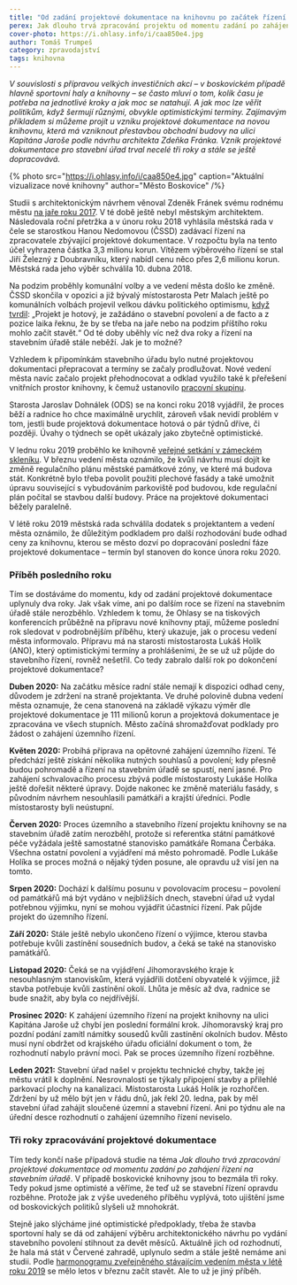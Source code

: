 ```yaml
---
title: "Od zadání projektové dokumentace na knihovnu po začátek řízení na stavebním úřadě – tři roky"
perex: Jak dlouho trvá zpracování projektu od momentu zadání po zahájení řízení na stavebním úřadě? V případě boskovické knihovny už bezmála tři roky.
cover-photo: https://i.ohlasy.info/i/caa850e4.jpg
author: Tomáš Trumpeš
category: zpravodajství
tags: knihovna
---
```


*V souvislosti s přípravou velkých investičních akcí – v boskovickém případě hlavně sportovní haly a knihovny – se často mluví o tom, kolik času je potřeba na jednotlivé kroky a jak moc se natahují. A jak moc lze věřit politikům, když šermují různými, obvykle optimistickými termíny. Zajímavým příkladem si můžeme projít u vzniku projektové dokumentace na novou knihovnu, která má vzniknout přestavbou obchodní budovy na ulici Kapitána Jaroše podle návrhu architekta Zdeňka Fránka. Vznik projektové dokumentace pro stavební úřad trval necelé tři roky a stále se ještě dopracovává.*

{% photo src="https://i.ohlasy.info/i/caa850e4.jpg" caption="Aktuální vizualizace nové knihovny" author="Město Boskovice" /%}

Studii s architektonickým návrhem věnoval Zdeněk Fránek svému rodnému městu [na jaře roku 2017](https://ohlasy.info/clanky/2017/03/knihovna-zzn.html). V té době ještě nebyl městským architektem. Následovala roční přetržka a v únoru roku 2018 vyhlásila městská rada v čele se starostkou Hanou Nedomovou (ČSSD) zadávací řízení na zpracovatele zbývající projektové dokumentace. V rozpočtu byla na tento účel vyhrazena částka 3,3 milionu korun. Vítězem výběrového řízení se stal Jiří Železný z Doubravníku, který nabídl cenu něco přes 2,6 milionu korun. Městská rada jeho výběr schválila 10. dubna 2018.

Na podzim proběhly komunální volby a ve vedení města došlo ke změně. ČSSD skončila v opozici a již bývalý místostarosta Petr Malach ještě po komunálních volbách projevil velkou dávku politického optimismu, [když tvrdil](https://ohlasy.info/clanky/2018/10/rozhovor-malach.html): „Projekt je hotový, je zažádáno o stavební povolení a de facto a z pozice laika řeknu, že by se třeba na jaře nebo na podzim příštího roku mohlo začít stavět.“ Od té doby uběhly víc než dva roky a řízení na stavebním úřadě stále neběží. Jak je to možné?

Vzhledem k připomínkám stavebního úřadu bylo nutné projektovou dokumentaci přepracovat a termíny se začaly prodlužovat. Nové vedení města navíc začalo projekt přehodnocovat a odklad využilo také k přeřešení vnitřních prostor knihovny, k čemuž ustanovilo [pracovní skupinu](https://forum.ohlasy.info/t/1-schuzka-pracovni-skupiny-pro-knihovnu/238).

Starosta Jaroslav Dohnálek (ODS) se na konci roku 2018 vyjádřil, že proces běží a radnice ho chce maximálně urychlit, zároveň však nevidí problém v tom, jestli bude projektová dokumentace hotová o pár týdnů dříve, či později. Úvahy o týdnech se opět ukázaly jako zbytečně optimistické.

V lednu roku 2019 proběhlo ke knihovně [veřejné setkání v zámeckém skleníku](https://ohlasy.info/clanky/2019/02/setkani-knihovna.html). V březnu vedení města oznámilo, že kvůli návrhu musí dojít ke změně regulačního plánu městské památkové zóny, ve které má budova stát. Konkrétně bylo třeba povolit použití plechové fasády a také umožnit úpravu související s vybudováním parkoviště pod budovou, kde regulační plán počítal se stavbou další budovy. Práce na projektové dokumentaci běžely paralelně.

V létě roku 2019 městská rada schválila dodatek s projektantem a vedení města oznámilo, že důležitým podkladem pro další rozhodování bude odhad ceny za knihovnu, kterou se město dozví po dopracování poslední fáze projektové dokumentace – termín byl stanoven do konce února roku 2020.

### Příběh posledního roku

Tím se dostáváme do momentu, kdy od zadání projektové dokumentace uplynuly dva roky. Jak však víme, ani po dalším roce se řízení na stavebním úřadě stále nerozběhlo. Vzhledem k tomu, že Ohlasy se na tiskových konferencích průběžně na přípravu nové knihovny ptají, můžeme poslední rok sledovat v podrobnějším příběhu, který ukazuje, jak o procesu vedení města informovalo. Přípravu má na starosti místostarosta Lukáš Holík (ANO), který optimistickými termíny a prohlášeními, že se už už půjde do stavebního řízení, rovněž nešetřil. Co tedy zabralo další rok po dokončení projektové dokumentace?

**Duben 2020:** Na začátku měsíce radní stále nemají k dispozici odhad ceny, důvodem je zdržení na straně projektanta. Ve druhé polovině dubna vedení města oznamuje, že cena stanovená na základě výkazu výměr dle projektové dokumentace je 111 milionů korun a projektová dokumentace je zpracována ve všech stupních. Město začíná shromažďovat podklady pro žádost o zahájení územního řízení.

**Květen 2020:** Probíhá příprava na opětovné zahájení územního řízení. Té předchází ještě získání několika nutných souhlasů a povolení; kdy přesně budou pohromadě a řízení na stavebním úřadě se spustí, není jasné. Pro zahájení schvalovacího procesu zbývá podle místostarosty Lukáše Holíka ještě dořešit některé úpravy. Dojde nakonec ke změně materiálu fasády, s původním návrhem nesouhlasili památkáři a krajští úředníci. Podle místostarosty byli neústupní.

**Červen 2020:** Proces územního a stavebního řízení projektu knihovny se na stavebním úřadě zatím nerozběhl, protože si referentka státní památkové péče vyžádala ještě samostatné stanovisko památkáře Romana Čerbáka. Všechna ostatní povolení a vyjádření má město pohromadě. Podle Lukáše Holíka se proces možná o nějaký týden posune, ale opravdu už visí jen na tomto. 

**Srpen 2020:** Dochází k dalšímu posunu v povolovacím procesu – povolení od památkářů má být vydáno v nejbližších dnech, stavební úřad už vydal potřebnou výjimku, nyní se mohou vyjádřit účastníci řízení. Pak půjde projekt do územního řízení.

**Září 2020:** Stále ještě nebylo ukončeno řízení o výjimce, kterou stavba potřebuje kvůli zastínění sousedních budov, a čeká se také na stanovisko památkářů.

**Listopad 2020:** Čeká se na vyjádření Jihomoravského kraje k nesouhlasným stanoviskům, která vyjádřili dotčení obyvatelé k výjimce, již stavba potřebuje kvůli zastínění okolí. Lhůta je měsíc až dva, radnice se bude snažit, aby byla co nejdřívější.

**Prosinec 2020:** K zahájení územního řízení na projekt knihovny na ulici Kapitána Jaroše už chybí jen poslední formální krok. Jihomoravský kraj pro pozdní podání zamítl námitky sousedů kvůli zastínění okolních budov. Město musí nyní obdržet od krajského úřadu oficiální dokument o tom, že rozhodnutí nabylo právní moci. Pak se proces územního řízení rozběhne.

**Leden 2021:** Stavební úřad našel v projektu technické chyby, takže jej městu vrátil k doplnění. Nesrovnalosti se týkaly připojení stavby a přilehlé parkovací plochy na kanalizaci. Místostarosta Lukáš Holík je rozhořčen. Zdržení by už mělo být jen v řádu dnů, jak řekl 20. ledna, pak by měl stavební úřad zahájit sloučené územní a stavební řízení. Ani po týdnu ale na úřední desce rozhodnutí o zahájení územního řízení neviselo.

### Tři roky zpracovávání projektové dokumentace

Tím tedy končí naše případová studie na téma *Jak dlouho trvá zpracování projektové dokumentace od momentu zadání po zahájení řízení na stavebním úřadě*. V případě boskovické knihovny jsou to bezmála tři roky. Tedy pokud jsme optimisté a věříme, že teď už se stavební řízení opravdu rozběhne. Protože jak z výše uvedeného příběhu vyplývá, toto ujištění jsme od boskovických politiků slyšeli už mnohokrát. 

Stejně jako slýcháme jiné optimistické předpoklady, třeba že stavba sportovní haly se dá od zahájení výběru architektonického návrhu po vydání stavebního povolení stihnout za devět měsíců. Aktuálně jich od rozhodnutí, že hala má stát v Červené zahradě, uplynulo sedm a stále ještě nemáme ani studii. Podle [harmonogramu zveřejněného stávajícím vedením města v létě roku 2019](https://ohlasy.info/clanky/2019/08/diskuse-hala.html) se mělo letos v březnu začít stavět. Ale to už je jiný příběh.
